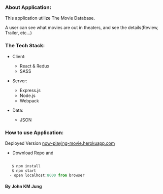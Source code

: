 
### About Application:
This application utilize The Movie Database.

A user can see what movies are out in theaters, and see the details(Review, Trailer, etc...)


### The Tech Stack:

- Client:
  - React & Redux
  - SASS

- Server:
  - Express.js
  - Node.js
  - Webpack

- Data:
  - JSON

### How to use Application:
Deployed Version [now-playing-movie.herokuapp.com](https://now-playing-movie.herokuapp.com/)

- Download Repo and
```js

   $ npm install
   $ npm start
  - open localhost:8000 from browser

```

#### By John KM Jung
